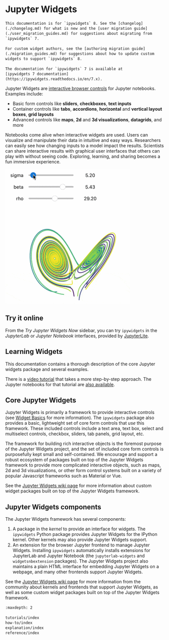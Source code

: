 # Jupyter Widgets

```{note}
This documentation is for `ipywidgets` 8. See the [changelog](./changelog.md) for what is new and the [user migration guide](./user_migration_guides.md) for suggestions about migrating from `ipywidgets` 7.

For custom widget authors, see the [authoring migration guide](./migration_guides.md) for suggestions about how to update custom widgets to support `ipywidgets` 8.

The documentation for `ipywidgets` 7 is available at
[ipywidgets 7 documentation](https://ipywidgets.readthedocs.io/en/7.x).
```

Jupyter Widgets are [interactive browser controls](https://github.com/jupyter-widgets/ipywidgets/blob/main/docs/source/examples/Index.ipynb)
for Jupyter notebooks. Examples include:

- Basic form controls like **sliders**, **checkboxes**, **text inputs**
- Container controls like **tabs**, **accordions**, **horizontal** and **vertical layout boxes**, **grid layouts**
- Advanced controls like **maps**, **2d** and **3d visualizations**, **datagrids**, and more

Notebooks come alive when interactive widgets are used. Users can visualize and
manipulate their data in intuitive and easy ways. Researchers can easily see
how changing inputs to a model impact the results. Scientists can share
interactive results with graphical user interfaces that others can play with
without seeing code. Exploring, learning, and sharing becomes a fun immersive
experience.

![an animation of slider widgets changing a plot](./interact.gif)

## Try it online

From the _Try Jupyter Widgets Now_ sidebar, you can try `ipywidgets` in the _JupyterLab_
or _Jupyter Notebook_ interfaces, provided by [JupyterLite](https://jupyterlite.rtfd.io).

## Learning Widgets

This documentation contains a thorough description of the core Jupyter widgets
package and several examples.

There is a [video tutorial](https://youtu.be/QAtKtVcm11I) that takes a more step-by-step approach. The
Jupyter notebooks for that tutorial are [also available](https://github.com/jupyter-widgets/tutorial).

## Core Jupyter Widgets

Jupyter Widgets is primarily a framework to provide interactive controls (see
[Widget Basics](examples/Widget%20Basics.ipynb) for more information).
The `ipywidgets` package
also provides a basic, lightweight set of core form controls that _use_ this
framework. These included controls include a text area, text box, select and
multiselect controls, checkbox, sliders, tab panels, grid layout, etc.

The framework for building rich interactive objects is the foremost purpose of
the Jupyter Widgets project, and the set of included core form controls is
purposefully kept small and self-contained. We encourage and support a robust
ecosystem of packages built on top of the Jupyter Widgets framework to provide
more complicated interactive objects, such as maps, 2d and 3d visualizations, or
other form control systems built on a variety of popular Javascript frameworks
such as Material or Vue.

See the [Jupyter Widgets wiki page](https://github.com/jupyter/jupyter/wiki/Jupyter-Widgets)
for more information about custom widget packages built on top of the Jupyter Widgets
framework.

## Jupyter Widgets components

The Jupyter Widgets framework has several components:

1. A package in the _kernel_ to provide an interface for widgets. The
   `ipywidgets` Python package provides Jupyter Widgets for the IPython
   kernel. Other kernels may also provide Jupyter Widgets support.
2. An extension for the browser Jupyter frontend to manage Jupyter Widgets.
   Installing `ipywidgets` automatically installs extensions for JupyterLab
   and Jupyter Notebook (the `jupyterlab-widgets` and `widgetsnbextension`
   packages). The Jupyter Widgets project also maintains a plain HTML interface
   for embedding Jupyter Widgets on a webpage, and many other frontends support
   Jupyter Widgets.

See the
[Jupyter Widgets wiki page](https://github.com/jupyter/jupyter/wiki/Jupyter-Widgets) for more
information from the community about kernels and frontends that support Jupyter Widgets, as well as
some custom widget packages built on top of the Jupyter Widgets framework.

```{toctree}
:maxdepth: 2

tutorials/index
how-to/index
explanation/index
reference/index
```
